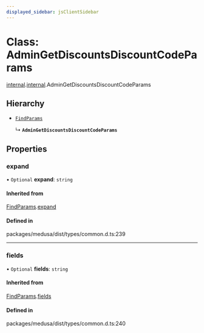 ```yaml
---
displayed_sidebar: jsClientSidebar
---
```


# Class: AdminGetDiscountsDiscountCodeParams

[internal](../modules/internal-8.md).[internal](../modules/internal-8.internal.md).AdminGetDiscountsDiscountCodeParams

## Hierarchy

- [`FindParams`](internal-6.FindParams.md)

  ↳ **`AdminGetDiscountsDiscountCodeParams`**

## Properties

### expand

• `Optional` **expand**: `string`

#### Inherited from

[FindParams](internal-6.FindParams.md).[expand](internal-6.FindParams.md#expand)

#### Defined in

packages/medusa/dist/types/common.d.ts:239

___

### fields

• `Optional` **fields**: `string`

#### Inherited from

[FindParams](internal-6.FindParams.md).[fields](internal-6.FindParams.md#fields)

#### Defined in

packages/medusa/dist/types/common.d.ts:240
